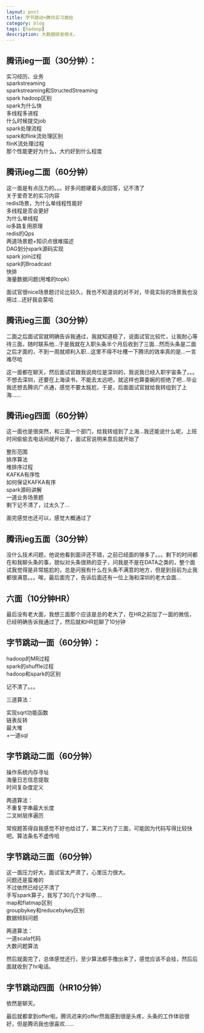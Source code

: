 ```yaml
---
layout: post
title: 字节跳动+腾讯实习面经
category: blog
tags: [hadoop]
description: 大数据研发相关。
---
```



## 腾讯ieg一面（30分钟）：

实习经历、业务   
sparkstreaming       
sparkstreaming和StructedStreaming               
spark hadoop区别          
spark为什么快                   
多线程多进程          
什么时候提交job               
spark处理流程           
spark和flink流处理区别            
flinK流处理过程                
那个性能更好为什么，大约好到什么程度                  
                              
## 腾讯ieg二面（60分钟）               
                               
这一面是有点压力的。。。好多问题硬着头皮回答，记不清了                             
关于爱奇艺的实习内容             
redis场景，为什么单线程性能好                
多线程是否会更好                                 
为什么单线程          
io多路复用原理                  
redis的Qps            
两道场景题+知识点很难描述             
DAG划分spark源码实现                
spark join过程               
spark的Broadcast              
快排              
海量数据问题(用堆的topk）                        

面试官很nice场景题讨论比较久，我也不知道说的对不对，毕竟实际的场景我也没用过...还好我会蒙哈                     

## 腾讯ieg三面（30分钟）                    

二面之后面试官就明确告诉我通过，我就知道稳了，说面试官比较忙，让我耐心等待三面，随时联系他...于是我就在入职头条半个月后收到了三面...然而头条是二面之后才面的，不到一周就顺利入职...这里不得不吐槽一下腾讯的效率真的是...一言难尽哈                  

这一面都在聊天，然后面试官跟我说岗位是深圳的，我说我已经入职宇宙条了。。。不想去深圳，还要在上海读书，不能去太远吧，就这样也算委婉的拒绝了吧...毕业我还想去腾讯广点通，感觉不要太尴尬，于是，后面面试官就给我转组到了上海......                          

## 腾讯ieg四面（60分钟）                               

这一面也是很突然，和三面一个部门，给我转组到了上海...我还能说什么呢，上班时间偷偷去电话间就开始了，面试官说明来意后就开始了               

整形范围           
排序算法              
堆排序过程             
KAFKA有序性                 
如何保证KAFKA有序                 
spark源码讲解             
一道业务场景题                 
剩下记不清了，过太久了...                     

面完感觉也还可以，感觉大概通过了               
                 
## 腾讯ieg五面（30分钟）              
                  
没什么技术问题，他说他看到面评还不错，之前已经面的够多了。。。剩下的时间都在和我聊头条的事，貌似对头条很熟的亚子，问我是不是在DATA之类的，整个面试我觉得是非常尴尬的，总是问我有什么在头条不满意的地方，但是到目前为止我都很满意。。。唉，最后面完了，告诉后面还有一位上海和深圳的老大会面...                                               

## 六面（10分钟HR）                    

最后没有老大面，我想三面那个应该是总的老大了，在HR之前加了一面的微信，已经明确告诉我通过了，然后就和HR尬聊了10分钟             
                  

                          
## 字节跳动一面（60分钟）：                   
              
hadoop的MR过程            
spark的shuffle过程            
hadoop和spark的区别                     
                   
记不清了。。。            
                                       
三道算法：           
            
实现sqrt功能函数           
链表反转           
最大堆             
+一道sql                      
                                            
## 字节跳动二面（60分钟）                   
                  
操作系统内存寻址              
海量日志信息提取             
时间复杂度定义                         
                     
               
两道算法：             
不重复字串最大长度            
二叉树层序遍历                           
                                 
常规题答得自我感觉不好也给过了，第二天约了三面，可能因为代码写得比较快吧。算法条名不虚传哈                       
            
## 字节跳动三面（60分钟）                
                     
这一面压力好大，面试官太严肃了，心里压力很大。                       
问题还是蛮难的                  
不过依然已经记不清了                  
手写spark算子，我写了30几个才叫停....                
map和flatmap区别                     
groupbykey和reducebykey区别                               
数据倾斜问题              
             
两道算法：           
一道scala代码             
大数问题算法                     
                                 
                 
然后就面完了，总体感觉还行，至少算法都手撸出来了，感觉应该不会挂，然后后面就收到了hr电话。             
               
           
## 字节跳动四面（HR10分钟）                 
                 
依然是聊天。                       
                          
最后就都拿到offer啦。腾讯迟来的offer然我感到很是头疼，头条的工作体验很好，但是腾讯我也很喜欢......                  

           


